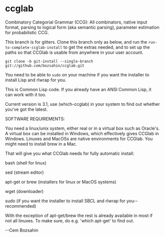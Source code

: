 # ccglab
Combinatory Categorial Grammar (CCG): All combinators, native input format, parsing to logical form (aka semantic parsing), parameter estimation for probabilistic CCG.

This branch is for gitters. Clone this branch only as below, and run the <code>run-to-complete-ccglab-install</code> to get the extras needed, and to set up the paths so that CCGlab is usable from anywhere in your user account.

<code>git clone -b git-install --single-branch git://github.com/bozsahin/ccglab.git</code>

You need to be able to <code>sudo</code> on your machine if you want the installer to install Lisp and rlwrap for you.

This is Common Lisp code. If you already have an ANSI Common Lisp, it can work with it too.

Current version is 3.1, use (which-ccglab) in your system to find out whether you've got the latest.

SOFTWARE REQUIREMENTS:

You need a linux/unix system, either real or in a virtual box such as Oracle's.
A virtual box can be installed in Windows, which effectively gives CCGlab in Windows.
Linuxes and MacOSs are native environments for CCGlab.
You might need to install brew in a Mac.

That will give you what CCGlab needs for fully automatic install:

bash (shell for linux)

sed (stream editor)

apt-get or brew (installers for linux or MacOS systems)

wget (downloader)

sudo (if you want the installer to install SBCL and rlwrap for you--recommended)

With the exception of apt-get/brew the rest is already available in most if not all linuxes. 
To make sure, do e.g. 'which apt-get' to find out.

--Cem Bozsahin
